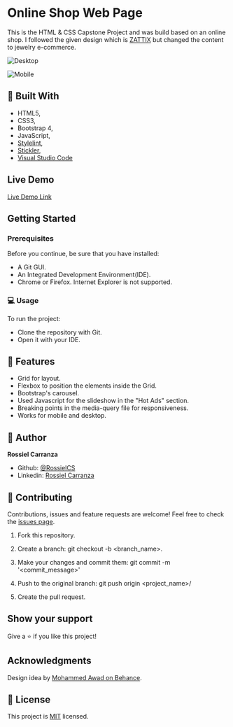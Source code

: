 # Online Shop Web Page
This is the HTML & CSS Capstone Project and was build based on an online shop.
I followed the given design which is [ZATTIX](https://www.behance.net/gallery/24796463/ZATTIX) but changed the content to jewelry e-commerce.
 

![Desktop](https://user-images.githubusercontent.com/60085697/82383088-824ec080-9a03-11ea-8d66-76fd3c1a81da.png)

![Mobile](https://user-images.githubusercontent.com/60085697/82383454-33edf180-9a04-11ea-9d16-368dae362e81.jpg)

## :hammer: Built With

- HTML5,
- CSS3,
- Bootstrap 4,
- JavaScript,
- [Stylelint](https://stylelint.io/),
- [Stickler](https://stickler-ci.com/),
- [Visual Studio Code](https://code.visualstudio.com/)


## Live Demo

[Live Demo Link](https://rossielcs-online-shop-web-page.netlify.app/)


## Getting Started


### Prerequisites
Before you continue, be sure that you have installed:
* A Git GUI.
* An Integrated Development Environment(IDE).
* Chrome or Firefox. Internet Explorer is not supported.

### :computer: Usage
To run the project:  
- Clone the repository with Git.
- Open it with your IDE.

## :gem: Features

- Grid for layout.
- Flexbox to position the elements inside the Grid.
- Bootstrap's carousel.
- Used Javascript for the slideshow in the "Hot Ads" section.
- Breaking points in the media-query file for responsiveness.
- Works for mobile and desktop.

## :woman: Author

**Rossiel Carranza**

* Github: [@RossielCS](https://github.com/RossielCS)
* Linkedin: [Rossiel Carranza](https://www.linkedin.com/in/rossiel-carranza/)

## 🤝 Contributing

Contributions, issues and feature requests are welcome!
Feel free to check the [issues page](issues/).

1. Fork this repository.

2. Create a branch: git checkout -b <branch_name>.

3. Make your changes and commit them: git commit -m '<commit_message>'

4. Push to the original branch: git push origin <project_name>/<location>

5. Create the pull request.


## Show your support

Give a ⭐️ if you like this project!

## Acknowledgments

Design idea by [Mohammed Awad on Behance](https://www.behance.net/M_Awad).

## 📝 License

This project is [MIT](lic.url) licensed.

